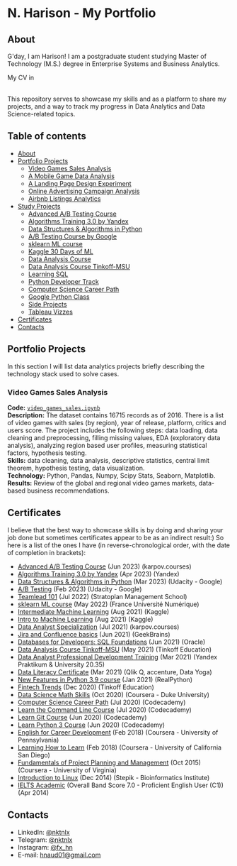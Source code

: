 # N. Harison - My Portfolio


## About

G'day, I am Harison! I am a postgraduate student studying Master of Technology (M.S.) degree in Enterprise Systems and Business Analytics.

 

My CV in 

<br>
This repository serves to showcase my skills and as a platform to share my projects, and a way to track my progress in Data Analytics and Data Science-related topics.  
<br>
  

## Table of contents
- [About](#about)
- [Portfolio Projects](#portfolio-projects)
	+ [Video Games Sales Analysis](#video-games-sales-analysis)
	+ [A Mobile Game Data Analysis](#a-mobile-game-data-analysis)
	+ [A Landing Page Design Experiment](#a-landing-page-design-experiment)
	+ [Online Advertising Campaign Analysis](#online-advertising-campaign-analysis)
	+ [Airbnb Listings Analytics](#airbnb-listings-analytics)
- [Study Projects](#study-projects)
  	+ [Advanced A/B Testing Course](#advanced-ab-testing-course)
	+ [Algorithms Training 3.0 by Yandex](#algorithms-training-by-yandex)
	+ [Data Structures & Algorithms in Python](#data-structures-and-algorithms-in-python)
	+ [A/B Testing Course by Google](#ab-testing-course-by-google)
	+ [sklearn ML course](#sklearn-ml-course)
	+ [Kaggle 30 Days of ML](#kaggle-30-days-of-ml)
	+ [Data Analysis Course](#data-analyst-specialization)
	+ [Data Analysis Course Tinkoff-MSU](#data-analysis-course-tinkoff-msu)
	+ [Learning SQL](#learning-sql)
	+ [Python Developer Track](#python-developer-track)
	+ [Computer Science Career Path](#computer-science-career-path)
	+ [Google Python Class](#google-python-class)
	+ [Side Projects](#side-projects)
	+ [Tableau Vizzes](#tableau-vizzes)
- [Certificates](#certificates)
- [Contacts](#contacts)

## Portfolio Projects
In this section I will list data analytics projects briefly describing the technology stack used to solve cases.

### Video Games Sales Analysis
**Code:** [`video_games_sales.ipynb`](https://github.com/nktnlx/data_analysis_portfolio/blob/main/video_games_sales.ipynb)    
**Description:** The dataset contains 16715 records as of 2016. There is a list of video games with sales (by region), year of release, platform, critics and users score. The project includes the following steps: data loading, data cleaning and preprocessing, filling missing values, EDA (exploratory data analysis), analyzing region based user profiles, measuring statistical factors, hypothesis testing.  
**Skills:** data cleaning, data analysis, descriptive statistics, central limit theorem, hypothesis testing, data visualization.  
**Technology:** Python, Pandas, Numpy, Scipy Stats, Seaborn, Matplotlib.  
**Results:** Review of the global and regional video games markets, data-based business recommendations.  












## Certificates
I believe that the best way to showcase skills is by doing and sharing your job done but sometimes certificates appear to be as an indirect result:) So here is a list of the ones I have (in reverse-chronological order, with the date of completion in brackets):
- [Advanced A/B Testing Course](https://drive.google.com/file/d/1rGfXuVLWLkxzrPLE-NgHizMN-tpoZibA/view) (Jun 2023) (karpov.courses)
- [Algorithms Training 3.0 by Yandex](https://drive.google.com/file/d/1EQ5p0F_acNAXgnKBhgGhxLl-8W6HlCid/view?usp=sharing) (Apr 2023) (Yandex)
- [Data Structures & Algorithms in Python](https://drive.google.com/file/d/1iRxdsndxcPoww3QvQIpDvq9rl_NcmoPj/view?usp=share_link) (Mar 2023) (Udacity - Google)
- [A/B Testing](https://drive.google.com/file/d/15eC0plclsU2f3WFzQ7_cVvc-mA8M3h1Z/view?usp=share_link) (Feb 2023) (Udacity - Google)
- [Teamlead 101](https://drive.google.com/file/d/1-12jUVj8OcLlTQ3147syWIP4nf9a2n9P/view?usp=sharing) (Jul 2022) (Stratoplan Management School)
- [sklearn ML course](https://drive.google.com/file/d/1aUNxDbRCgnKkSzq6LPLRY91Of3L_AyR7/view?usp=sharing) (May 2022) (France Université Numérique)
- [Intermediate Machine Learning](https://drive.google.com/file/d/1kqQFRhJtI097SJ7udZVbLRAJBddvWW4S/view?usp=sharing) (Aug 2021) (Kaggle)
- [Intro to Machine Learning](https://drive.google.com/file/d/1cdL1XluCHCKmG0AarthZm74kiem5y33o/view?usp=sharing) (Aug 2021) (Kaggle)
- [Data Analyst Specialization](https://drive.google.com/file/d/16WKsX7z5LpMo1VxpZc7CQsWNzYfUzB6f/view?usp=sharing) (Jul 2021) (karpov.courses)
- [Jira and Confluence basics](https://drive.google.com/file/d/1dTCQGwKoEjBWmeaXHuktiEyYtRvvLPY-/view?usp=sharing) (Jun 2021) (GeekBrains)
- [Databases for Developers: SQL Foundations](https://drive.google.com/file/d/13dHqXw8Ew3r1XfSxPBkT2lF9_1I3M9cu/view?usp=sharing) (Jun 2021) (Oracle)
- [Data Analysis Course Tinkoff-MSU](https://drive.google.com/file/d/15OIzi5H3Kxs4-8gx7FNgMrW1FNdueEKC/view?usp=sharing) (May 2021) (Tinkoff Education)
- [Data Analyst Professional Development Training](https://drive.google.com/file/d/1NqtzP6P5nLn5oSOYNRdq-wZBv6FoheJu/view?usp=sharing) (Mar 2021) (Yandex Praktikum & University 20.35)
- [Data Literacy Certificate](https://drive.google.com/file/d/1zuPfb6Cp3yritjC-fXwOKNXb_FVoHwBp/view?usp=sharing) (Mar 2021) (Qlik Q, accenture, Data Yoga)
- [New Features in Python 3.9 course](https://realpython.com/certificates/4becca93-d978-4e96-8c24-5afe861b3ad2/) (Jan 2021) (RealPython)
- [Fintech Trends](https://drive.google.com/file/d/1L9MISA6nYsf0mJ8c6Mp3davLv-yWKzt7/view?usp=sharing) (Dec 2020) (Tinkoff Education) 
- [Data Science Math Skills](https://coursera.org/share/03d1c12de0037c35bb3dd1e35d23f4d6) (Oct 2020) (Coursera - Duke University)
- [Computer Science Career Path](https://drive.google.com/file/d/1cCcg7Uf4qqGq6B5OFLBPrNAA3ncEYgXD/view?usp=sharing) (Jul 2020) (Codecademy)
- [Learn the Command Line Course](https://drive.google.com/file/d/1yPtPFhvKmsv9rmJbvf3dtarXavpsi6lq/view?usp=sharing) (Jul 2020) (Codecademy)
- [Learn Git Course](https://drive.google.com/file/d/19DrPoYxcjijNvIbnXF959uIO_Kl7TOZ1/view) (Jun 2020) (Codecademy)
- [Learn Python 3 Course](https://drive.google.com/file/d/1VTGmE15-QbwMyscxVpAAKAwllZgc1a8c/view?usp=sharing) (Jun 2020) (Codecademy)
- [English for Career Development](https://coursera.org/share/f7e97252ee37a74d3c1f57f54f5d5a54) (Feb 2018) (Coursera - University of Pennsylvania)
- [Learning How to Learn](https://coursera.org/share/5e7320a42bee969f6e9e6325559e7215) (Feb 2018) (Coursera - University of California San Diego)
- [Fundamentals of Project Planning and Management](https://coursera.org/share/e90fb632268a6c233b6e229c7d068e8f) (Oct 2015) (Coursera - University of Virginia)
- [Introduction to Linux](https://stepik.org/cert/4441) (Dec 2014) (Stepik - Bioinformatics Institute)
- [IELTS Academic](https://drive.google.com/file/d/1bB3bBUtCeHttCQQHdLP6Om45dFgDyXYw/view?usp=sharing) (Overall Band Score 7.0 - Proficient English User (C1)) (Apr 2014)

## Contacts
- LinkedIn: [@nktnlx](https://www.linkedin.com/in/hnv)
- Telegram: [@nktnlx](https://t.me/HN8000)
- Instagram: [@fx_hn](https://www.instagram.com/fx.hn/)
- E-mail: hnaud01@gmail.com
